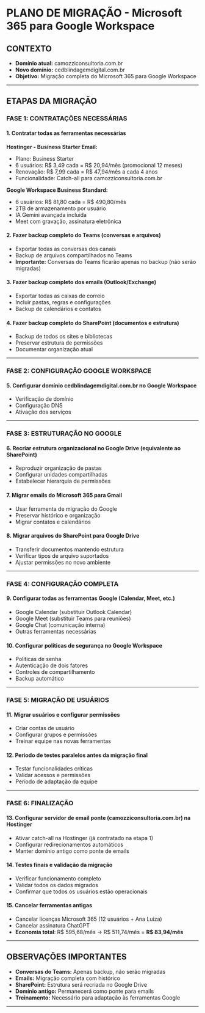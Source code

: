 # PLANO DE MIGRAÇÃO - Microsoft 365 para Google Workspace

## CONTEXTO
- **Domínio atual:** camozziconsultoria.com.br
- **Novo domínio:** cedblindagemdigital.com.br
- **Objetivo:** Migração completa do Microsoft 365 para Google Workspace

---

## ETAPAS DA MIGRAÇÃO

### FASE 1: CONTRATAÇÕES NECESSÁRIAS

#### 1. Contratar todas as ferramentas necessárias
**Hostinger - Business Starter Email:**
- Plano: Business Starter
- 6 usuários: R$ 3,49 cada = R$ 20,94/mês (promocional 12 meses)
- Renovação: R$ 7,99 cada = R$ 47,94/mês a cada 4 anos
- Funcionalidade: Catch-all para camozziconsultoria.com.br

**Google Workspace Business Standard:**
- 6 usuários: R$ 81,80 cada = R$ 490,80/mês
- 2TB de armazenamento por usuário
- IA Gemini avançada incluída
- Meet com gravação, assinatura eletrônica

#### 2. Fazer backup completo do Teams (conversas e arquivos)
- Exportar todas as conversas dos canais
- Backup de arquivos compartilhados no Teams
- **Importante:** Conversas do Teams ficarão apenas no backup (não serão migradas)

#### 3. Fazer backup completo dos emails (Outlook/Exchange)
- Exportar todas as caixas de correio
- Incluir pastas, regras e configurações
- Backup de calendários e contatos

#### 4. Fazer backup completo do SharePoint (documentos e estrutura)
- Backup de todos os sites e bibliotecas
- Preservar estrutura de permissões
- Documentar organização atual

---

### FASE 2: CONFIGURAÇÃO GOOGLE WORKSPACE

#### 5. Configurar domínio cedblindagemdigital.com.br no Google Workspace
- Verificação de domínio
- Configuração DNS
- Ativação dos serviços

---

### FASE 3: ESTRUTURAÇÃO NO GOOGLE

#### 6. Recriar estrutura organizacional no Google Drive (equivalente ao SharePoint)
- Reproduzir organização de pastas
- Configurar unidades compartilhadas
- Estabelecer hierarquia de permissões

#### 7. Migrar emails do Microsoft 365 para Gmail
- Usar ferramenta de migração do Google
- Preservar histórico e organização
- Migrar contatos e calendários

#### 8. Migrar arquivos do SharePoint para Google Drive
- Transferir documentos mantendo estrutura
- Verificar tipos de arquivo suportados
- Ajustar permissões no novo ambiente

---

### FASE 4: CONFIGURAÇÃO COMPLETA

#### 9. Configurar todas as ferramentas Google (Calendar, Meet, etc.)
- Google Calendar (substituir Outlook Calendar)
- Google Meet (substituir Teams para reuniões)
- Google Chat (comunicação interna)
- Outras ferramentas necessárias

#### 10. Configurar políticas de segurança no Google Workspace
- Políticas de senha
- Autenticação de dois fatores
- Controles de compartilhamento
- Backup automático

---

### FASE 5: MIGRAÇÃO DE USUÁRIOS

#### 11. Migrar usuários e configurar permissões
- Criar contas de usuário
- Configurar grupos e permissões
- Treinar equipe nas novas ferramentas

#### 12. Período de testes paralelos antes da migração final
- Testar funcionalidades críticas
- Validar acessos e permissões
- Período de adaptação da equipe

---

### FASE 6: FINALIZAÇÃO

#### 13. Configurar servidor de email ponte (camozziconsultoria.com.br) na Hostinger
- Ativar catch-all na Hostinger (já contratado na etapa 1)
- Configurar redirecionamentos automáticos
- Manter domínio antigo como ponte de emails

#### 14. Testes finais e validação da migração
- Verificar funcionamento completo
- Validar todos os dados migrados
- Confirmar que todos os usuários estão operacionais

#### 15. Cancelar ferramentas antigas
- Cancelar licenças Microsoft 365 (12 usuários + Ana Luiza)
- Cancelar assinatura ChatGPT
- **Economia total**: R$ 595,68/mês → R$ 511,74/mês = **R$ 83,94/mês**

---

## OBSERVAÇÕES IMPORTANTES

- **Conversas do Teams:** Apenas backup, não serão migradas
- **Emails:** Migração completa com histórico
- **SharePoint:** Estrutura será recriada no Google Drive
- **Domínio antigo:** Permanecerá como ponte para emails
- **Treinamento:** Necessário para adaptação às ferramentas Google

---
